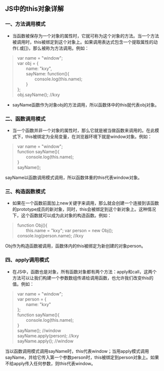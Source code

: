 ## JS中的this对象详解 

### 一、方法调用模式  
* 当函数被保存为一个对象的属性时，它就可称为这个对象的方法。当一个方法被调用时，this被绑定到这个对象上。如果调用表达式包含一个提取属性的动作(.或[])，那么被称为方法调用。例如：  

>var name = "window";  
var obj = {  
&emsp;&emsp;name: "kxy",  
&emsp;&emsp;sayName: function(){  
&emsp;&emsp;&emsp;&emsp;console.log(this.name);  
&emsp;&emsp;}  
};  
obj.sayName();  //kxy
* sayName函数作为对象obj的方法调用，所以函数体中的this就代表obj对象。  

 

### 二、函数调用模式    

* 当一个函数并非一个对象的属性时，那么它就是被当做函数来调用的。在此模式下，this被绑定为全局变量，在浏览器环境下就是window对象。例如：

>var name = "window";  
function sayName(){  
&emsp;&emsp;console.log(this.name);  
}  
sayName();

sayName以函数调用模式调用，所以函数体重的this代表window对象。  


### 三、构造函数模式
* 如果在一个函数前面加上new关键字来调用，那么就会创建一个连接到该函数的prototype成员的新对象，同时，this会被绑定到这个新对象上。这种情况下，这个函数就可以成为此对象的构造函数。例如：  

>function Obj(){  
&emsp;&emsp;this.name = "kxy";
var person = new Obj();  
console.log(person.name);  //kxy  

Obj作为构造函数被调用，函数体内的this被绑定为新创建的对象person。


### 四、apply调用模式
* 在JS中，函数也是对象，所有函数对象都有两个方法：apply和call，这两个方法可以让我们构建一个参数数组传递给调用函数，也允许我们改变this的值。例如：  

>var name = "window";  
var person = {  
&emsp;&emsp;name: "kxy"  
};  
function sayName(){  
&emsp;&emsp;console.log(this.name);  
}  
sayName();  //window  
sayName.apply(person);  //kxy  
sayName.apply();  //window  

当以函数调用模式调用sayName时，this代表window；当用apply模式调用sayName，并给它传入第一个参数person时，this被绑定到person对象上。如果不给apply传入任何参数，则this代表window。
